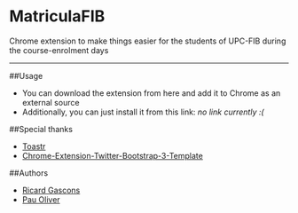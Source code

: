 # MatriculaFIB
Chrome extension to make things easier for the students of UPC-FIB during the course-enrolment days

----
##Usage
 + You can download the extension from here and add it to Chrome as an external source
 + Additionally, you can just install it from this link: *no link currently :(*

##Special thanks
 + [Toastr](https://github.com/CodeSeven/toastr)
 + [Chrome-Extension-Twitter-Bootstrap-3-Template](https://github.com/Ehesp/Chrome-Extension-Twitter-Bootstrap-3-Template)

##Authors
 + [Ricard Gascons](https://github.com/mindula/)
 + [Pau Oliver](https://github.com/ghastgar)
 
